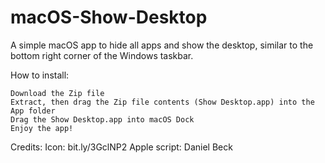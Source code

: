 # macOS-Show-Desktop
A simple macOS app to hide all apps and show the desktop, similar to the bottom right corner of the Windows taskbar.

How to install:

    Download the Zip file
    Extract, then drag the Zip file contents (Show Desktop.app) into the App folder
    Drag the Show Desktop.app into macOS Dock
    Enjoy the app!

Credits:
Icon: bit.ly/3GclNP2
Apple script: Daniel Beck
